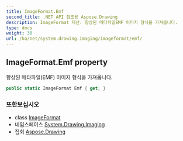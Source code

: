 ```yaml
---
title: ImageFormat.Emf
second_title: .NET API 참조용 Aspose.Drawing
description: ImageFormat 재산. 향상된 메타파일EMF 이미지 형식을 가져옵니다.
type: docs
weight: 30
url: /ko/net/system.drawing.imaging/imageformat/emf/
---
```

## ImageFormat.Emf property

향상된 메타파일(EMF) 이미지 형식을 가져옵니다.

```csharp
public static ImageFormat Emf { get; }
```

### 또한보십시오

* class [ImageFormat](../)
* 네임스페이스 [System.Drawing.Imaging](../../imageformat/)
* 집회 [Aspose.Drawing](../../../)


